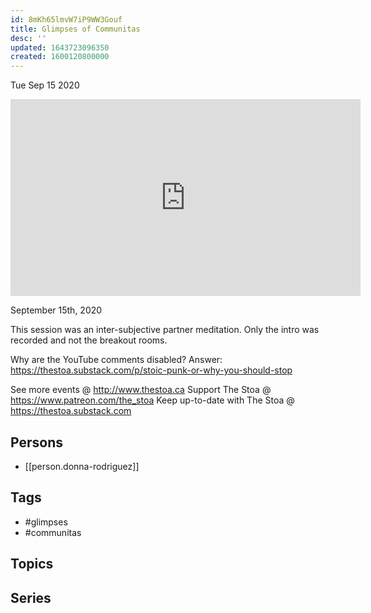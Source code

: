 ```yaml
---
id: 8mKh65lmvW7iP9WW3Gouf
title: Glimpses of Communitas
desc: ''
updated: 1643723096350
created: 1600120800000
---
```





Tue Sep 15 2020

<iframe width="560" height="315" src="https://www.youtube.com/embed/1gZIxTqJZGU" title="Glimpses of Communitas w/ Donna Rodriguez" frameborder="0" allow="accelerometer; autoplay; clipboard-write; encrypted-media; gyroscope; picture-in-picture" allowfullscreen ></iframe>

September 15th, 2020

This session was an inter-subjective partner meditation. Only the intro was recorded and not the breakout rooms. 

Why are the YouTube comments disabled? Answer: https://thestoa.substack.com/p/stoic-punk-or-why-you-should-stop

See more events @ http://www.thestoa.ca
Support The Stoa @ https://www.patreon.com/the_stoa
Keep up-to-date with The Stoa @ https://thestoa.substack.com

## Persons

- [[person.donna-rodriguez]]

## Tags

- #glimpses
- #communitas

## Topics



## Series



